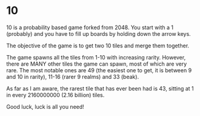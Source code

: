 # 10

10 is a probability based game forked from 2048. You start with a 1 (probably) and you have to fill up boards by holding down the arrow keys.

The objective of the game is to get two 10 tiles and merge them together.

The game spawns all the tiles from 1-10 with increasing rarity. However, there are MANY other tiles the game can spawn, most of which are very rare. The most notable ones are 49 (the easiest one to get, it is between 9 and 10 in rarity), 11-16 (rarer 9 realms) and 33 (beak).

As far as I am aware, the rarest tile that has ever been had is 43, sitting at 1 in every 2160000000 (2.16 billion) tiles.

Good luck, luck is all you need!
